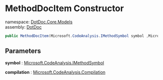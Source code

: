 ﻿# MethodDocItem Constructor

namespace: [DotDoc\.Core\.Models](../../DotDoc.Core.Models.md)<br />
assembly: [DotDoc](../../../DotDoc.md)



```csharp
public MethodDocItem(Microsoft.CodeAnalysis.IMethodSymbol symbol ,Microsoft.CodeAnalysis.Compilation compilation);
```

## Parameters

__symbol__ : [Microsoft\.CodeAnalysis\.IMethodSymbol](https://docs.microsoft.com/ja-jp/dotnet/api/Microsoft.CodeAnalysis.IMethodSymbol)



__compilation__ : [Microsoft\.CodeAnalysis\.Compilation](https://docs.microsoft.com/ja-jp/dotnet/api/Microsoft.CodeAnalysis.Compilation)



